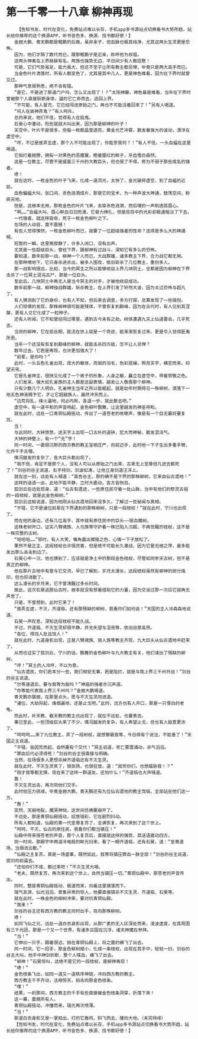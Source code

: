 # 第一千零一十八章 柳神再现
        【告知书友，时代在变化，免费站点难以长存，手机app多书源站点切换看书大势所趋，站长给你推荐的这个换源APP，听书音色多、换源、找书都好使！】
       金翅大鹏、青天鹏都是鲲鹏的后裔，虽非亲子，但血脉也极其纯净，尤其这两头生灵更是恐怖。
       因为，他们才隔了数代而已，跟那鲲鹏子是近亲，称呼他为叔祖。
       这两头神禽在上界赫赫有名，两族也强势无边，平日间少有人敢招惹！
       可是，它们气势虽足，能力虽大，但还不至于让所有教主都忌惮，毕竟只是两大高手而已。
       当金色叶片洒落时，所有人都变色了，尤其是其中几人，更是神色难看，因为在下界时就曾见过。
       那种气息很熟悉，绝不会有错。
       “是它，不是进了那道门户吗，怎么又出现了！？”太阳神藤，神色最是难看，当年在下界时曾被那个人直接斩断身体，逼的它亡命而去，逃回上界。
       “不可能，有人冒充，它已经闯进原始之门，再也不可能活着回来了！”另有人喝道。
       “何人在装神弄鬼？”有人呵斥。
       总的来说，他们不信，觉得有人在捣鬼。
       石昊心中激动，险些就就大叫出来，因为那是柳神的叶子！
       天空中，叶片不是很多，但每一枚都晶莹透亮，黄金光芒冲霄，散发着强大的波动，漂浮在虚空中。
       “哼，不过是故弄玄虚，那个人不可能出现了，你能奈我何？！”有人不信，一头血蝠在这里喝道。
       它拍打着翅膀，拥有一对黑色的恶魔翼，瞪着猩红的眸子，牙齿雪白森然。
       这是一位教主，尽管不是威震三千州的大教巨头，但也很了不得，修为不弱于那些成名的强者。
       哧！
       就在这时，一枚金色的叶子飞来，化成一道流光，太快了，金光破碎虚空，到了血蝠的近前。
       血色蝙蝠大叫，张口间，赤色涟漪成片，那是它的宝术，为一种声波大神通，鼓荡空间，粉碎天地。
       但是，这根本无用，那枚金色的叶片飞来，击穿赤色涟漪，而后噗的一声刺透其眉心。
       “啊……”血蝠大叫，眉心鲜血汩汩而涌，它奋力挣扎，但是双目中的光彩却极速暗淡了下去。
       一代强者，就这样毙命，死于一枚金色柳叶之下。
       在场的人动容，莫不震撼！
       有些人觉得悚然，一枚金色柳叶而已，就要了一位超级强者的性命？这得是多么大的神通啊。
       短暂的一瞬，这里竟寂静了，许多人闭口，没有出声。
       尤其是一些超级巨头，曾经下界，跟柳神有过战斗，深知它有多么的恐怖。
       要知道，数年前那一战，柳神一个人而已，大战群雄，诸多教主下界，合力战它都无用。
       在那种境地下，它只身杀进杀出，被多人围攻，依旧斩杀了几位教主，重创多人。
       那一战影响很远，比如，当今的冥主之所以能够统驭上界几块阴土，全都是因为柳神在下界击杀了一位冥土混沌古尸，那是一位巨头。
       至此后，几块阴土中再无人是当今冥主的对手，才被他统驭成功。
       数年前那一战，柳神独战群雄，斩杀教主，在上界引发了轩然大波，因为太过恐怖与超凡了。
       有人猜测到了它的身份，也有人不知，但后来去调查，多方打探，总算发现了一些端倪。
       人们惊惧的发现，那株柳神很可能是残体，不曾恢复到巅峰，因为在古代时，有人见到其涅槃，更有人见它化成了一粒种子。
       还有人听闻，它不知曾经闯过哪里，遇到古今未有之劫，树体遭遇九天上仙道雷击，几乎死去。
       当世的柳神，它在低谷期，能活在世上就是一个奇迹，能渐渐恢复过来，更是令人觉得匪夷所思。
       当年一个还没有恢复到巅峰的柳神，就能击杀四方敌，怎不让人忌惮？
       数年过去，它若是再现，也许更加强大了！
       “前辈，是你吗？”
       此时，一头五色孔雀出现，庞大的躯体，亮丽的羽毛，色彩斑斓，照亮天宇，横空而来，仰望天穹。
       它是孔雀神主，很快又化成了一个男子的形象，人身之躯，矗立在虚空中，带着崇敬之色。
       人们发呆，强大如孔雀族的主人都是这副表情，越发让人敬畏那个柳神。
       只有少数几个人明白，孔雀神主当年之所以能崛起，就是幼年时期得见一株柳树，滴落下一地五色神液赐予它，才让它超越族人，最终冲天而上。
       “边荒将乱，烽火遍地，何必内耗，各退一步，就此散去吧。”
       虚空中，有一道平和的声音响起，金色柳叶飘舞，让这里越发的神圣祥和。
       就在此时，远处一口青铜仙殿摇动，传出了一道苍老的咳嗽声，像是有一个巨无霸将要复苏。
       当！
       与此同时，大钟悠悠，这天宇上出现一口古朴的道钟，宏大而神秘，散发混沌气。
       大钟的钟壁上，有一个“无”字！
       同一时间，一直很沉默的西方教的教主宝相庄严，向前迈步，此时他一下子生出多重手臂，化作千手古僧。
       情况越发的复杂了，各大巨头都出现了。
       “我不信，肯定不是那个人，没有人可以从原始之门出来，古来无上至尊但凡进去都死了！”剑谷的谷主说道，右手持剑，剑波如涛，让他立身剑道汪洋上。
       就在这一刻，远处有人喊道：“禀告谷主，那的确不是下界的那株柳树，它来自仙古遗地！”
       这样的话语一出，此地不能平静，立时大震动，各方皆侧目。
       孤剑云在远处现身，道：“仙古有遗迹，一些原住民守着一处山脉，当中有他们的祭灵古祖的一段枝杈，就是此金色柳树。”
       孤剑云这般说道，因为他刚从仙古遗地回来没多久，了解过一些秘闻与真相。
       “不错，它不是诸位前辈在下界遇到的那株柳树，只是一段枝杈！”就在此时，宁川也出现了。
       而在他的身边，还有几位高手，其中就有原住民中的巨头——银血魔树。
       这株老树开口，证实八臂魂族、人马族等守护着一株已陷入沉眠，不再觉醒的枝杈，这不是一株完整的古树。
       “哈哈哈……”顿时，有人大笑，嘴角露出揶揄之色，心情一下子放松了。
       果然不是正主，这段枝杈也许很厉害，但是绝不可能长久激战，因为它是无根之萍，最多能发出那么击击到边了。
       石昊心中一沉，他也猜到了，应该就是净土中的那段金色枝杈，尽管如同参天古树，但不是真正的柳神。
       他在那片古地中有曾与它交流，早已了解到，岁月太漫长，这段枝杈虽然有柳神的部分烙印，但也将消散了。
       这么漫长的岁月来，它不曾清醒过多长时间。
       故此，这次石昊逃脱仙古时，根本就没有想着借助它的力量，因为交谈过那一次后它就再无声息了。
       只是，不曾想到，此时它来了！
       “故弄玄虚，不灭，齐道临，还有那残缺的柳树，我看你们如何逃！”天国的主人冷森森地说道。
       石昊一声叹息，深知这段枝杈不能久战。
       不过，齐道临、不灭生灵却很平静，并无失望与沮丧等，依旧战意高昂。
       “各位，得饶人处且饶人！”
       就在此时，九道身影出现，正是八臂魂族、丽人族等教主齐现，九大巨头从仙古遗地中赶来了。
       从而也证实了孤剑云、宁川的话，飘舞的金色柳叶与九大教主有关，他们请出了残缺的柳树。
       “哼！”冥土的人冷哼，不以为意。
       “仙古遗民，你们若本分一些，我们相安无事，若是阻拦，就是与我上界三千州开战！”剑谷的谷主说道。
       “尔等速退后，要与我等为敌吗？”神庙的强者亦沉声道。
       “你等能代表我上界三千州吗？”金翅大鹏喝道。
       青天鹏亦展翅，在那里点头，愿与不灭生灵同进退。
       “诸位，大劫将起，烽烟遍地，还是止戈吧。”此时，远方也有人开口，那是一只雪白的老龟。
       而此时，补天教、截天教的教主也出现了，就在不远处，也要表态。
       事已至此，一些顶级巨头来了不少，情况越发的复杂，有人希望止戈，但也有人敌意更浓了。
       “呵呵呵……来了九位教主，弄了一段树杈，就想蒙蔽我等，今日得有个说法，不能善了！”天国之主说道。
       “不错，皆因荒而起，自然要有个交代！”冥主说道，死亡雾霭涌动，杀气滔滔。
       “罪血后代必须得死！”剑谷的谷主很直接与明确。
       当然，在场很多人更想杀掉齐道临还有不灭生灵。
       就在此时，不灭生灵笑了，很张扬，也很狂放，道：“就凭你们，也想威胁我！？”
       “刚才我等都无惧，现在来了这样一群道友，还怕什么！”齐道临也大声喊道。
       轰！
       不灭生灵出击，再次同他们交手。
       此时他压力锐减，毕竟金翅大鹏、青天鹏还有九位仙古遗地的教主驾临，全部站在他们这一方。
       “轰！”
       突然，天崩地裂，魔哭神恸，这世间仿佛要崩开了。
       不远处，那座青铜仙殿摇动，绽放瑞彩，它在剧烈抖动。
       所有人都知道，仙殿的第一代至尊复苏了，全满恢复，再次来到了这个世上。
       “呵呵，不灭，仙古的原住民，我看你们都当镇压！”
       仙殿中传来很苍老的声音，那个人复苏后，直接就这样的强势，其话语震动四方。
       同一时间，那殿宇中两道冷电般的眸光扫来，看了一眼齐道临，还有石昊，道：“至尊道场，当烟消云散。”
       “仙殿之主复苏，真是一场盛事，既然如此，我等将镇压罪血一脉全部！”剑谷的谷主说道，提剑向前逼去。
       “还怕你们不成，都过来吧！”不灭生灵大喝。
       “老夫，既然复苏，再次来到这个世上，自然当镇压一切。”青铜仙殿中，那苍老的声音传出。
       同时，整座青铜仙殿摇动，极速而来，向着这里镇落而下。
       瑞气澎湃，仙光滔滔，景象异常的惊人，他要直接镇杀不灭生灵、齐道临、石昊等。
       就在此时，一株金色的柳树冲来，要对抗青铜仙殿。
       “我来！”
       剑谷的谷主还有西方教的教主同时出手，攻向那株柳树。
       哧！
       如同飞仙之光，远处一道白衣身影出现，从那广袤的无人区深处而来，凌波虚度，在其周围有三千光团，那是一个又一个世界，有诸多古国在沉浮，诸天神魔在参拜。
       “当！”
       它伸出一只手，跟着很远，拍在青铜仙殿上，将之震的横飞了出去。
       同一时间，它一招手，那金色柳树缩小，化成一条枝杈，出现在其手中，轻轻一扫，剑谷的谷主大叫，他手中神剑折断，整个人喋血，横飞了出去。
       “柳神！”石昊惊叫，这绝不是它的一段枝杈，是柳神再现！
       “哧！”
       金色枝条飞出，如同一道又一道秩序神链，冲向西方教的教主。
       西方教主千手齐动，法相惊天，拍击向那金色枝条。
       “噗！”
       结果，一刹那间，西方教主的千手有些直接被金色枝条洞穿，折落下来！
       这一幕，震撼所有人。
       青铜仙殿摇动，冲撞而来，瑞光再次喷薄。
       “当！”
       那道白衣身影又是一掌拍出，打的它轰鸣，斜飞而去，撞向大地。（未完待续）
       【告知书友，时代在变化，免费站点难以长存，手机app多书源站点切换看书大势所趋，站长给你推荐的这个换源APP，听书音色多、换源、找书都好使！】